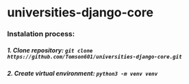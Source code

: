 # universities-django-core
### Instalation process:
##### 1. Clone repository: ```git clone https://github.com/Tomson601/universities-django-core.git ```
##### 2. Create virtual environment: ```python3 -m venv venv```
